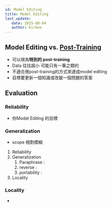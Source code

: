 ```yaml
---
id: Model Editing
title: Model Editing
last_update:
   date: 2025-08-04
   author: Kirbee
---
```


## Model Editing vs. [Post-Training](./Post-training%20%26%20forgetting.md)
- 可以視為**特別的 post-training**
- Data 往往超小 可能只有一筆之類的
- 不適合用post-training的方式來達成model editing
- 目標要更新一個知識或改變一個問題的答案

## Evaluation

### Reliability
- 你Model Editing 的目標

### Generalization
- scope 相對模糊

1. Reliability 
2. Generalization
   1. Paraphrase :
   2. reverse :
   3. portability :
3. Locality

### Locality
- 